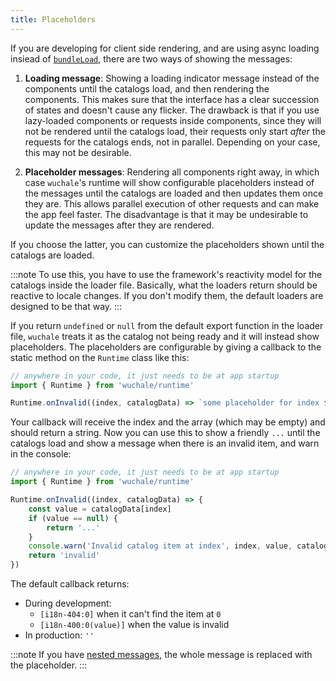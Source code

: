 ```yaml
---
title: Placeholders
---
```


If you are developing for client side rendering, and are using async loading
insiead of [`bundleLoad`](/reference/adapter-common/#bundleload), there are two
ways of showing the messages:

1. **Loading message**: Showing a loading indicator message instead of the
   components until the catalogs load, and then rendering the components. This
makes sure that the interface has a clear succession of states and doesn't
cause any flicker. The drawback is that if you use lazy-loaded components or
requests inside components, since they will not be rendered until the catalogs
load, their requests only start *after* the requests for the catalogs ends, not
in parallel. Depending on your case, this may not be desirable.

1. **Placeholder messages**: Rendering all components right away, in which case
   `wuchale`'s runtime will show configurable placeholders instead of the
messages until the catalogs are loaded and then updates them once they are.
This allows parallel execution of other requests and can make the app feel
faster. The disadvantage is that it may be undesirable to update the messages
after they are rendered.

If you choose the latter, you can customize the placeholders shown until
the catalogs are loaded.

:::note
To use this, you have to use the framework's reactivity model for the
catalogs inside the loader file. Basically, what the loaders return should be
reactive to locale changes. If you don't modify them, the default loaders are
designed to be that way.
:::

If you return `undefined` or `null` from the default export function in the
loader file, `wuchale` treats it as the catalog not being ready and it will
instead show placeholders. The placeholders are configurable by giving a
callback to the static method on the `Runtime` class like this:

```js
// anywhere in your code, it just needs to be at app startup
import { Runtime } from 'wuchale/runtime'

Runtime.onInvalid((index, catalogData) => `some placeholder for index ${index}`)
```

Your callback will receive the index and the array (which may be empty) and
should return a string. Now you can use this to show a friendly `...` until the
catalogs load and show a message when there is an invalid item, and warn in the
console:

```js
// anywhere in your code, it just needs to be at app startup
import { Runtime } from 'wuchale/runtime'

Runtime.onInvalid((index, catalogData) => {
    const value = catalogData[index]
    if (value == null) {
        return '...'
    }
    console.warn('Invalid catalog item at index', index, value, catalogData)
    return 'invalid'
})
```

The default callback returns:

- During development:
    - `[i18n-404:0]` when it can't find the item at `0`
    - `[i18n-400:0(value)]` when the value is invalid
- In production: `''`

:::note
If you have [nested messages](/guides/nested), the whole message is replaced
with the placeholder.
:::
